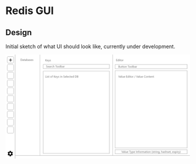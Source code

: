 # Redis GUI

## Design

Initial sketch of what UI should look like, currently under development.

![Layout](.design/Layout.png)

